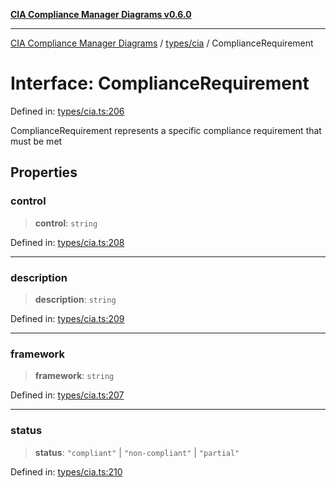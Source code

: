 [**CIA Compliance Manager Diagrams v0.6.0**](../../../README.md)

***

[CIA Compliance Manager Diagrams](../../../modules.md) / [types/cia](../README.md) / ComplianceRequirement

# Interface: ComplianceRequirement

Defined in: [types/cia.ts:206](https://github.com/step-security-bot/cia-compliance-manager/blob/8fd9c10973b52d0d78d7f90b0376987bfdcead6f/src/types/cia.ts#L206)

ComplianceRequirement represents a specific compliance requirement
that must be met

## Properties

### control

> **control**: `string`

Defined in: [types/cia.ts:208](https://github.com/step-security-bot/cia-compliance-manager/blob/8fd9c10973b52d0d78d7f90b0376987bfdcead6f/src/types/cia.ts#L208)

***

### description

> **description**: `string`

Defined in: [types/cia.ts:209](https://github.com/step-security-bot/cia-compliance-manager/blob/8fd9c10973b52d0d78d7f90b0376987bfdcead6f/src/types/cia.ts#L209)

***

### framework

> **framework**: `string`

Defined in: [types/cia.ts:207](https://github.com/step-security-bot/cia-compliance-manager/blob/8fd9c10973b52d0d78d7f90b0376987bfdcead6f/src/types/cia.ts#L207)

***

### status

> **status**: `"compliant"` \| `"non-compliant"` \| `"partial"`

Defined in: [types/cia.ts:210](https://github.com/step-security-bot/cia-compliance-manager/blob/8fd9c10973b52d0d78d7f90b0376987bfdcead6f/src/types/cia.ts#L210)
